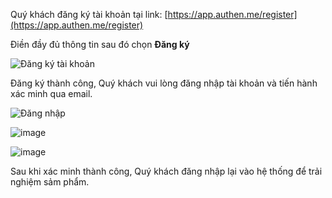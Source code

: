 Quý khách đăng ký tài khoản tại link: [https://app.authen.me/register](https://app.authen.me/register)

Điền đầy đủ thông tin sau đó chọn **Đăng ký**

![&#x110;&#x103;ng k&#xFD; t&#xE0;i kho&#x1EA3;n](https://user-images.githubusercontent.com/73226975/123076709-973a2680-d443-11eb-8930-1376be344c7d.png)

Đăng ký thành công, Quý khách vui lòng đăng nhập tài khoản và tiến hành xác minh qua email.

![&#x110;&#x103;ng nh&#x1EAD;p](https://user-images.githubusercontent.com/73226975/123077242-116aab00-d444-11eb-94e6-0dde85d0fa18.png)

![image](https://user-images.githubusercontent.com/73226975/123077786-905fe380-d444-11eb-8d70-d62f9a993f31.png)

![image](https://user-images.githubusercontent.com/73226975/123077960-b6858380-d444-11eb-9cb0-b1cbeba70214.png)

Sau khi xác minh thành công, Quý khách đăng nhập lại vào hệ thống để trải nghiệm sảm phẩm.
